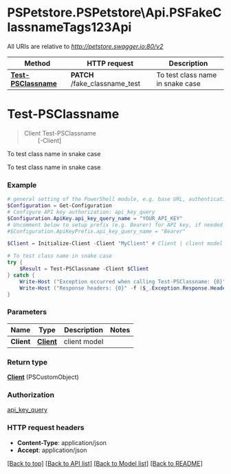 # PSPetstore.PSPetstore\Api.PSFakeClassnameTags123Api

All URIs are relative to *http://petstore.swagger.io:80/v2*

Method | HTTP request | Description
------------- | ------------- | -------------
[**Test-PSClassname**](PSFakeClassnameTags123Api.md#Test-PSClassname) | **PATCH** /fake_classname_test | To test class name in snake case


<a id="Test-PSClassname"></a>
# **Test-PSClassname**
> Client Test-PSClassname<br>
> &nbsp;&nbsp;&nbsp;&nbsp;&nbsp;&nbsp;&nbsp;&nbsp;[-Client] <PSCustomObject><br>

To test class name in snake case

To test class name in snake case

### Example
```powershell
# general setting of the PowerShell module, e.g. base URL, authentication, etc
$Configuration = Get-Configuration
# Configure API key authorization: api_key_query
$Configuration.ApiKey.api_key_query_name = "YOUR_API_KEY"
# Uncomment below to setup prefix (e.g. Bearer) for API key, if needed
#$Configuration.ApiKeyPrefix.api_key_query_name = "Bearer"

$Client = Initialize-Client -Client "MyClient" # Client | client model

# To test class name in snake case
try {
    $Result = Test-PSClassname -Client $Client
} catch {
    Write-Host ("Exception occurred when calling Test-PSClassname: {0}" -f ($_.ErrorDetails | ConvertFrom-Json))
    Write-Host ("Response headers: {0}" -f ($_.Exception.Response.Headers | ConvertTo-Json))
}
```

### Parameters

Name | Type | Description  | Notes
------------- | ------------- | ------------- | -------------
 **Client** | [**Client**](Client.md)| client model | 

### Return type

[**Client**](Client.md) (PSCustomObject)

### Authorization

[api_key_query](../README.md#api_key_query)

### HTTP request headers

 - **Content-Type**: application/json
 - **Accept**: application/json

[[Back to top]](#) [[Back to API list]](../README.md#documentation-for-api-endpoints) [[Back to Model list]](../README.md#documentation-for-models) [[Back to README]](../README.md)

